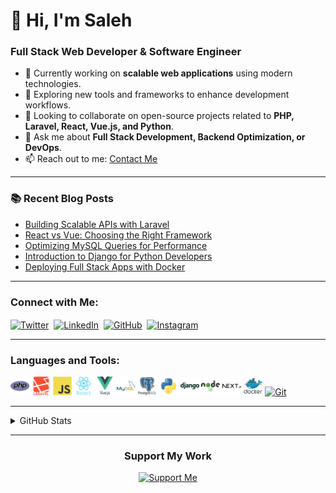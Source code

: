 <h1>👋 Hi, I'm Saleh</h1>
<h3>Full Stack Web Developer & Software Engineer</h3>

- 🔭 Currently working on **scalable web applications** using modern technologies.
- 🌱 Exploring new tools and frameworks to enhance development workflows.
- 👯 Looking to collaborate on open-source projects related to **PHP, Laravel, React, Vue.js, and Python**.
- 💬 Ask me about **Full Stack Development, Backend Optimization, or DevOps**.
- 📫 Reach out to me: [Contact Me](https://your-contact-link.com)

---

### 📚 Recent Blog Posts
<!-- BLOG-POST-LIST:START -->
- [Building Scalable APIs with Laravel](#)
- [React vs Vue: Choosing the Right Framework](#)
- [Optimizing MySQL Queries for Performance](#)
- [Introduction to Django for Python Developers](#)
- [Deploying Full Stack Apps with Docker](#)
<!-- BLOG-POST-LIST:END -->

---

<h3 align="left">Connect with Me:</h3>
<p align="left">
    <a href="https://twitter.com/YourTwitter" target="_blank"><img align="center" src="https://raw.githubusercontent.com/rahuldkjain/github-profile-readme-generator/master/src/images/icons/Social/twitter.svg" alt="Twitter" height="30" /></a>&nbsp;
    <a href="https://linkedin.com/in/YourLinkedIn" target="_blank"><img align="center" src="https://raw.githubusercontent.com/rahuldkjain/github-profile-readme-generator/master/src/images/icons/Social/linked-in-alt.svg" alt="LinkedIn" height="30" /></a>&nbsp;
    <a href="https://github.com/YourGitHub" target="_blank"><img align="center" src="https://www.vectorlogo.zone/logos/github/github-tile.svg" alt="GitHub" height="30" /></a>&nbsp;
    <a href="https://instagram.com/YourInstagram" target="_blank"><img align="center" src="https://raw.githubusercontent.com/rahuldkjain/github-profile-readme-generator/master/src/images/icons/Social/instagram.svg" alt="Instagram" height="30" /></a>&nbsp;
</p>

---

<h3 align="left">Languages and Tools:</h3>
<p align="left">
    <a href="https://www.php.net" target="_blank" rel="noreferrer"> <img src="https://raw.githubusercontent.com/devicons/devicon/master/icons/php/php-original.svg" alt="PHP" height="30" /></a>
    <a href="https://laravel.com/" target="_blank" rel="noreferrer"> <img src="https://raw.githubusercontent.com/devicons/devicon/master/icons/laravel/laravel-plain-wordmark.svg" alt="Laravel" height="30" /></a>
    <a href="https://developer.mozilla.org/en-US/docs/Web/JavaScript" target="_blank" rel="noreferrer"> <img src="https://raw.githubusercontent.com/devicons/devicon/master/icons/javascript/javascript-original.svg" alt="JavaScript" height="30" /></a>
    <a href="https://reactjs.org/" target="_blank" rel="noreferrer"> <img src="https://raw.githubusercontent.com/devicons/devicon/master/icons/react/react-original-wordmark.svg" alt="React" height="30" /></a>
    <a href="https://vuejs.org/" target="_blank" rel="noreferrer"> <img src="https://raw.githubusercontent.com/devicons/devicon/master/icons/vuejs/vuejs-original-wordmark.svg" alt="Vue.js" height="30" /></a>
    <a href="https://www.mysql.com/" target="_blank" rel="noreferrer"> <img src="https://raw.githubusercontent.com/devicons/devicon/master/icons/mysql/mysql-original-wordmark.svg" alt="MySQL" height="30" /></a>
    <a href="https://www.postgresql.org/" target="_blank" rel="noreferrer"> <img src="https://raw.githubusercontent.com/devicons/devicon/master/icons/postgresql/postgresql-original-wordmark.svg" alt="PostgreSQL" height="30" /></a>
    <a href="https://www.python.org/" target="_blank" rel="noreferrer"> <img src="https://raw.githubusercontent.com/devicons/devicon/master/icons/python/python-original.svg" alt="Python" height="30" /></a>
    <a href="https://www.djangoproject.com/" target="_blank" rel="noreferrer"> <img src="https://raw.githubusercontent.com/devicons/devicon/master/icons/django/django-plain-wordmark.svg" alt="Django" height="30" /></a>
    <a href="https://nodejs.org/" target="_blank" rel="noreferrer"> <img src="https://raw.githubusercontent.com/devicons/devicon/master/icons/nodejs/nodejs-original-wordmark.svg" alt="Node.js" height="30" /></a>
    <a href="https://nextjs.org/" target="_blank" rel="noreferrer"> <img src="https://raw.githubusercontent.com/devicons/devicon/master/icons/nextjs/nextjs-original-wordmark.svg" alt="Next.js" height="30" /></a>
    <a href="https://www.docker.com/" target="_blank" rel="noreferrer"> <img src="https://raw.githubusercontent.com/devicons/devicon/master/icons/docker/docker-original-wordmark.svg" alt="Docker" height="30" /></a>
    <a href="https://git-scm.com/" target="_blank" rel="noreferrer"> <img src="https://www.vectorlogo.zone/logos/git-scm/git-scm-icon.svg" alt="Git" height="30" /></a>
</p>

---

<details><summary>GitHub Stats</summary>
| <img align="center" src="https://github-readme-stats.vercel.app/api?username=YourGitHubUsername&show_icons=true&theme=dark&locale=en" alt="GitHub Stats" /> | <img align="center" src="https://github-readme-streak-stats.herokuapp.com/?user=YourGitHubUsername&theme=dark" alt="Streak Stats" /> |
| :---: | :---: |
| <img src="https://github-readme-stats.vercel.app/api/top-langs?username=YourGitHubUsername&show_icons=true&theme=dark&locale=en&layout=compact" alt="Top Languages" /> |
| :---: |
</details>

---

<h3 align="center">Support My Work</h3>
<p align="center"><a href="https://ko-fi.com/YourKofiLink"> <img src="https://cdn.ko-fi.com/cdn/kofi3.png?v=3" height="50" width="210" alt="Support Me" /></a></p>
